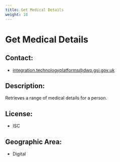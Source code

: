 ```yaml
---
title: Get Medical Details
weight: 10
---
```


# Get Medical Details

## Contact:
 - [integration.technologyplatforms@dwp.gsi.gov.uk](mailto:integration.technologyplatforms@dwp.gsi.gov.uk)

## Description:
Retrieves a range of medical details for a person.

## License:
 - ISC

## Geographic Area:
 - Digital

